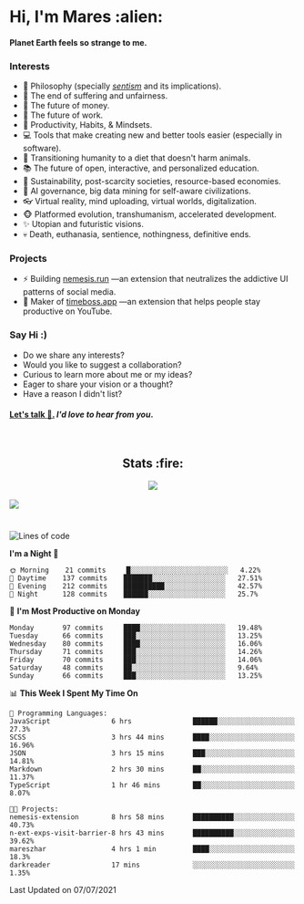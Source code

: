 <h1>Hi, I'm Mares :alien:</h1>

#### Planet Earth feels so strange to me.

### **Interests**

- 🌊 Philosophy (specially [_sentism_][sentismmedium] and its implications).
- 🎯 The end of suffering and unfairness.
- 💸 The future of money.
- 💼 The future of work.
- 🧠 Productivity, Habits, & Mindsets.
- 💻 Tools that make creating new and better tools easier (especially in software).
- 🥗 Transitioning humanity to a diet that doesn't harm animals.
- 📚 The future of open, interactive, and personalized education.
- 🌱 Sustainability, post-scarcity societies, resource-based economies.
- 🤖 AI governance, big data mining for self-aware civilizations.
- 👓 Virtual reality, mind uploading, virtual worlds, digitalization.
- 🐵 Platformed evolution, transhumanism, accelerated development.
- ✨ Utopian and futuristic visions.
- 💀 Death, euthanasia, sentience, nothingness, definitive ends.


### **Projects**

- ⚡ Building [nemesis.run](https://nemesis.run) —an extension that neutralizes the addictive UI patterns of social media.
- 💎 Maker of [timeboss.app](https://timeboss.app) —an extension that helps people stay productive on YouTube.


### **Say Hi :)**

- Do we share any interests?
- Would you like to suggest a collaboration?
- Curious to learn more about me or my ideas?
- Eager to share your vision or a thought?
- Have a reason I didn't list?

#### [Let's talk :wave:.](mailto:mareszhar@gmail.com) _I'd love to hear from you_.

[sentismmedium]: https://medium.com/@mareszhar/born-a-prisoner-a-reflection-about-life-its-struggles-and-a-plan-to-escape-d8566ce9b026

<br>

<h2 align="center">Stats :fire:</h2>

<div align="center">
  <img src="https://github-readme-streak-stats.herokuapp.com?user=mareszhar&theme=black-ice&hide_border=true&stroke=FFFFFF15&ring=DF8FFE&fire=DF8FFE&currStreakLabel=DF8FFE&background=1A232A&currStreakNum=86FFAB&dates=B1AAB3FF">
</div>

<br>

<img src="https://activity-graph.herokuapp.com/graph?username=mareszhar&theme=nord&bg_color=00000000&color=979797&line=DF8FFE&point=00000000&area=true&hide_border=true">

<br>

<h1></h1>

<!--START_SECTION:waka-->
![Lines of code](https://img.shields.io/badge/From%20Hello%20World%20I%27ve%20Written-106613%20lines%20of%20code-blue)

**I'm a Night 🦉** 

```text
🌞 Morning    21 commits     █░░░░░░░░░░░░░░░░░░░░░░░░   4.22% 
🌆 Daytime    137 commits    ███████░░░░░░░░░░░░░░░░░░   27.51% 
🌃 Evening    212 commits    ██████████░░░░░░░░░░░░░░░   42.57% 
🌙 Night      128 commits    ██████░░░░░░░░░░░░░░░░░░░   25.7%

```
📅 **I'm Most Productive on Monday** 

```text
Monday       97 commits     ████░░░░░░░░░░░░░░░░░░░░░   19.48% 
Tuesday      66 commits     ███░░░░░░░░░░░░░░░░░░░░░░   13.25% 
Wednesday    80 commits     ████░░░░░░░░░░░░░░░░░░░░░   16.06% 
Thursday     71 commits     ███░░░░░░░░░░░░░░░░░░░░░░   14.26% 
Friday       70 commits     ███░░░░░░░░░░░░░░░░░░░░░░   14.06% 
Saturday     48 commits     ██░░░░░░░░░░░░░░░░░░░░░░░   9.64% 
Sunday       66 commits     ███░░░░░░░░░░░░░░░░░░░░░░   13.25%

```


📊 **This Week I Spent My Time On** 

```text
💬 Programming Languages: 
JavaScript               6 hrs               ██████░░░░░░░░░░░░░░░░░░░   27.3% 
SCSS                     3 hrs 44 mins       ████░░░░░░░░░░░░░░░░░░░░░   16.96% 
JSON                     3 hrs 15 mins       ███░░░░░░░░░░░░░░░░░░░░░░   14.81% 
Markdown                 2 hrs 30 mins       ██░░░░░░░░░░░░░░░░░░░░░░░   11.37% 
TypeScript               1 hr 46 mins        ██░░░░░░░░░░░░░░░░░░░░░░░   8.07%

🐱‍💻 Projects: 
nemesis-extension        8 hrs 58 mins       ██████████░░░░░░░░░░░░░░░   40.73% 
n-ext-exps-visit-barrier-8 hrs 43 mins       ██████████░░░░░░░░░░░░░░░   39.62% 
mareszhar                4 hrs 1 min         ████░░░░░░░░░░░░░░░░░░░░░   18.3% 
darkreader               17 mins             ░░░░░░░░░░░░░░░░░░░░░░░░░   1.35%

```


 Last Updated on 07/07/2021
<!--END_SECTION:waka-->

